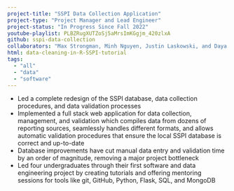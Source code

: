 ```yaml
---
project-title: "SSPI Data Collection Application"
project-type: "Project Manager and Lead Engineer"
project-status: "In Progress Since Fall 2022"
youtube-playlist: PLBZRugXUTZoSj5aMrsImKGgjm_420zlxA
github: sspi-data-collection
collaborators: "Max Strongman, Minh Nguyen, Justin Laskowski, and Daya Khunkhun"
html: data-cleaning-in-R-SSPI-tutorial
tags:
  - "all"
  - "data"
  - "software"
---
```

* Led a complete redesign of the SSPI database, data collection procedures, and data validation processes 
* Implemented a full stack web application for data collection, management, and validation which compiles data from dozens of reporting sources, seamlessly handles different formats, and allows automatic validation procedures that ensure the local SSPI database is correct and up-to-date
* Database improvements have cut manual data entry and validation time by an order of magnitude, removing a major project bottleneck
* Led four undergraduates through their first software and data engineering project by creating tutorials and offering mentoring sessions for tools like git, GitHub, Python, Flask, SQL, and MongoDB